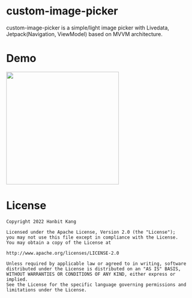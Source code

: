 # custom-image-picker
custom-image-picker is a simple/light image picker with Livedata, Jetpack(Navigation, ViewModel) based on MVVM architecture.

# Demo
<img src="https://user-images.githubusercontent.com/58168528/180593029-8a108570-9855-4f9f-9661-a498e4d31852.jpg"  width="300"/>

# License
```
Copyright 2022 Hanbit Kang

Licensed under the Apache License, Version 2.0 (the "License");
you may not use this file except in compliance with the License.
You may obtain a copy of the License at

http://www.apache.org/licenses/LICENSE-2.0

Unless required by applicable law or agreed to in writing, software
distributed under the License is distributed on an "AS IS" BASIS,
WITHOUT WARRANTIES OR CONDITIONS OF ANY KIND, either express or implied.
See the License for the specific language governing permissions and
limitations under the License.
```
